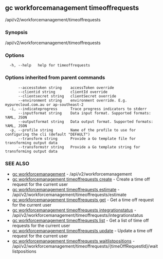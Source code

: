 ## gc workforcemanagement timeoffrequests

/api/v2/workforcemanagement/timeoffrequests

### Synopsis

/api/v2/workforcemanagement/timeoffrequests

### Options

```
  -h, --help   help for timeoffrequests
```

### Options inherited from parent commands

```
      --accesstoken string    accessToken override
      --clientid string       clientId override
      --clientsecret string   clientSecret override
      --environment string    environment override. E.g. mypurecloud.com.au or ap-southeast-2
  -i, --indicateprogress      Trace progress indicators to stderr
      --inputformat string    Data input format. Supported formats: YAML, JSON
      --outputformat string   Data output format. Supported formats: YAML, JSON
  -p, --profile string        Name of the profile to use for configuring the cli (default "DEFAULT")
      --transform string      Provide a Go template file for transforming output data
      --transformstr string   Provide a Go template string for transforming output data
```

### SEE ALSO

* [gc workforcemanagement](gc_workforcemanagement.html)	 - /api/v2/workforcemanagement
* [gc workforcemanagement timeoffrequests create](gc_workforcemanagement_timeoffrequests_create.html)	 - Create a time off request for the current user
* [gc workforcemanagement timeoffrequests estimate](gc_workforcemanagement_timeoffrequests_estimate.html)	 - /api/v2/workforcemanagement/timeoffrequests/estimate
* [gc workforcemanagement timeoffrequests get](gc_workforcemanagement_timeoffrequests_get.html)	 - Get a time off request for the current user
* [gc workforcemanagement timeoffrequests integrationstatus](gc_workforcemanagement_timeoffrequests_integrationstatus.html)	 - /api/v2/workforcemanagement/timeoffrequests/integrationstatus
* [gc workforcemanagement timeoffrequests list](gc_workforcemanagement_timeoffrequests_list.html)	 - Get a list of time off requests for the current user
* [gc workforcemanagement timeoffrequests update](gc_workforcemanagement_timeoffrequests_update.html)	 - Update a time off request for the current user
* [gc workforcemanagement timeoffrequests waitlistpositions](gc_workforcemanagement_timeoffrequests_waitlistpositions.html)	 - /api/v2/workforcemanagement/timeoffrequests/{timeOffRequestId}/waitlistpositions


